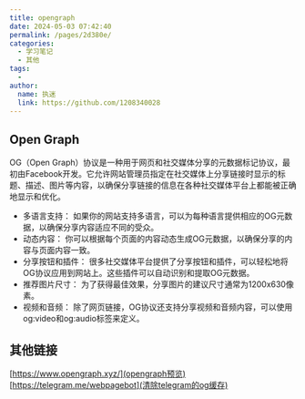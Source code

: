 ```yaml
---
title: opengraph
date: 2024-05-03 07:42:40
permalink: /pages/2d380e/
categories:
  - 学习笔记
  - 其他
tags:
  - 
author: 
  name: 执迷
  link: https://github.com/1208340028
---
```

## Open Graph
OG（Open Graph）协议是一种用于网页和社交媒体分享的元数据标记协议，最初由Facebook开发。它允许网站管理员指定在社交媒体上分享链接时显示的标题、描述、图片等内容，以确保分享链接的信息在各种社交媒体平台上都能被正确地显示和优化。

- 多语言支持： 如果你的网站支持多语言，可以为每种语言提供相应的OG元数据，以确保分享内容适应不同的受众。
- 动态内容： 你可以根据每个页面的内容动态生成OG元数据，以确保分享的内容与页面内容一致。
- 分享按钮和插件： 很多社交媒体平台提供了分享按钮和插件，可以轻松地将OG协议应用到网站上。这些插件可以自动识别和提取OG元数据。
- 推荐图片尺寸： 为了获得最佳效果，分享图片的建议尺寸通常为1200x630像素。
- 视频和音频： 除了网页链接，OG协议还支持分享视频和音频内容，可以使用og:video和og:audio标签来定义。


## 其他链接
[https://www.opengraph.xyz/](opengraph预览)
[https://telegram.me/webpagebot](清除telegram的og缓存)